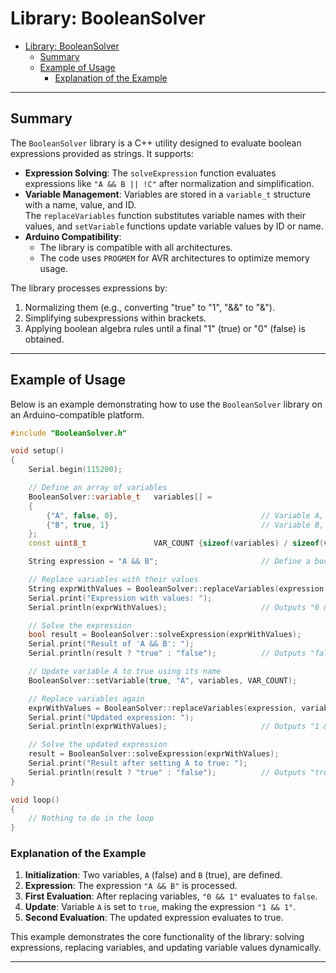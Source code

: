 # Library: BooleanSolver

- [Library: BooleanSolver](#library-booleansolver)
  - [Summary](#summary)
  - [Example of Usage](#example-of-usage)
    - [Explanation of the Example](#explanation-of-the-example)

---

## Summary

The `BooleanSolver` library is a C++ utility designed to evaluate boolean expressions provided as strings. It supports:
- **Expression Solving**: The `solveExpression` function evaluates expressions like `"A && B || !C"` after normalization and simplification.
- **Variable Management**: Variables are stored in a `variable_t` structure with a name, value, and ID.<br>The `replaceVariables` function substitutes variable names with their values, and `setVariable` functions update variable values by ID or name.
- **Arduino Compatibility**: 
  - The library is compatible with all architectures.
  - The code uses `PROGMEM` for AVR architectures to optimize memory usage.

The library processes expressions by:
1. Normalizing them (e.g., converting "true" to "1", "&&" to "&").
2. Simplifying subexpressions within brackets.
3. Applying boolean algebra rules until a final "1" (true) or "0" (false) is obtained.

---

## Example of Usage

Below is an example demonstrating how to use the `BooleanSolver` library on an Arduino-compatible platform.

```cpp
#include "BooleanSolver.h"

void setup()
{
    Serial.begin(115200);

    // Define an array of variables
    BooleanSolver::variable_t   variables[] =
    {
        {"A", false, 0},                                // Variable A, initially false
        {"B", true, 1}                                  // Variable B, initially true
    };
    const uint8_t               VAR_COUNT {sizeof(variables) / sizeof(variables[0])};

    String expression = "A && B";                       // Define a boolean expression

    // Replace variables with their values
    String exprWithValues = BooleanSolver::replaceVariables(expression, variables, VAR_COUNT);
    Serial.print("Expression with values: ");
    Serial.println(exprWithValues);                     // Outputs "0 && 1"

    // Solve the expression
    bool result = BooleanSolver::solveExpression(exprWithValues);
    Serial.print("Result of 'A && B': ");
    Serial.println(result ? "true" : "false");          // Outputs "false"

    // Update variable A to true using its name
    BooleanSolver::setVariable(true, "A", variables, VAR_COUNT);

    // Replace variables again
    exprWithValues = BooleanSolver::replaceVariables(expression, variables, VAR_COUNT);
    Serial.print("Updated expression: ");
    Serial.println(exprWithValues);                     // Outputs "1 && 1"

    // Solve the updated expression
    result = BooleanSolver::solveExpression(exprWithValues);
    Serial.print("Result after setting A to true: ");
    Serial.println(result ? "true" : "false");          // Outputs "true"
}

void loop()
{
    // Nothing to do in the loop
}
```

### Explanation of the Example
1. **Initialization**: Two variables, `A` (false) and `B` (true), are defined.
2. **Expression**: The expression `"A && B"` is processed.
3. **First Evaluation**: After replacing variables, `"0 && 1"` evaluates to `false`.
4. **Update**: Variable `A` is set to `true`, making the expression `"1 && 1"`.
5. **Second Evaluation**: The updated expression evaluates to true.

This example demonstrates the core functionality of the library: solving expressions, replacing variables, and updating variable values dynamically.

---
